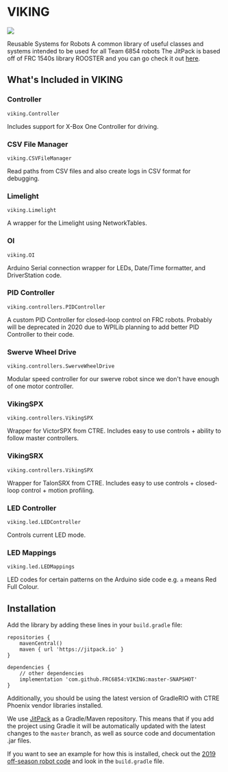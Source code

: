 # VIKING
[![](https://jitpack.io/v/FRC6854/VIKING.svg)](https://jitpack.io/#FRC6854/VIKING)

Reusable Systems for Robots
A common library of useful classes and systems intended to be used for all Team 6854 robots
The JitPack is based off of FRC 1540s library ROOSTER and you can go check it out [here](https://github.com/flamingchickens1540/ROOSTER).

## What's Included in VIKING

### Controller
`viking.Controller`

Includes support for X-Box One Controller for driving.

### CSV File Manager
`viking.CSVFileManager`

Read paths from CSV files and also create logs in CSV format for debugging.

### Limelight
`viking.Limelight`

A wrapper for the Limelight using NetworkTables.

### OI
`viking.OI`

Arduino Serial connection wrapper for LEDs, Date/Time formatter, and DriverStation code.

### PID Controller
`viking.controllers.PIDController`

A custom PID Controller for closed-loop control on FRC robots. Probably will be deprecated in 2020 due to WPILib planning to add better PID Controller to their code.

### Swerve Wheel Drive
`viking.controllers.SwerveWheelDrive`

Modular speed controller for our swerve robot since we don't have enough of one motor controller.

### VikingSPX
`viking.controllers.VikingSPX`

Wrapper for VictorSPX from CTRE. Includes easy to use controls + ability to follow master controllers.

### VikingSRX
`viking.controllers.VikingSPX`

Wrapper for TalonSRX from CTRE. Includes easy to use controls + closed-loop control + motion profiling.

### LED Controller
`viking.led.LEDController`

Controls current LED mode.

### LED Mappings
`viking.led.LEDMappings`

LED codes for certain patterns on the Arduino side code e.g. `a` means Red Full Colour.

## Installation

Add the library by adding these lines in your `build.gradle` file:

```Gradle
repositories {
    mavenCentral()
    maven { url 'https://jitpack.io' }
}

dependencies {
    // other dependencies
    implementation 'com.github.FRC6854:VIKING:master-SNAPSHOT'
}
```

Additionally, you should be using the latest version of GradleRIO with CTRE Phoenix vendor libraries installed.

We use [JitPack](https://jitpack.io) as a Gradle/Maven repository. This means that if you add the project using Gradle it will be automatically updated with the latest changes to the `master` branch, as well as source code and documentation .jar files.

If you want to see an example for how this is installed, check out the [2019 off-season robot code](https://github.com/FRC6854/2019OffSeasonRobot) and look in the `build.gradle` file.